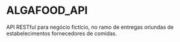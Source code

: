 # ALGAFOOD_API
API RESTful para negócio fictício, no ramo de entregas oriundas de estabelecimentos fornecedores de comidas.

